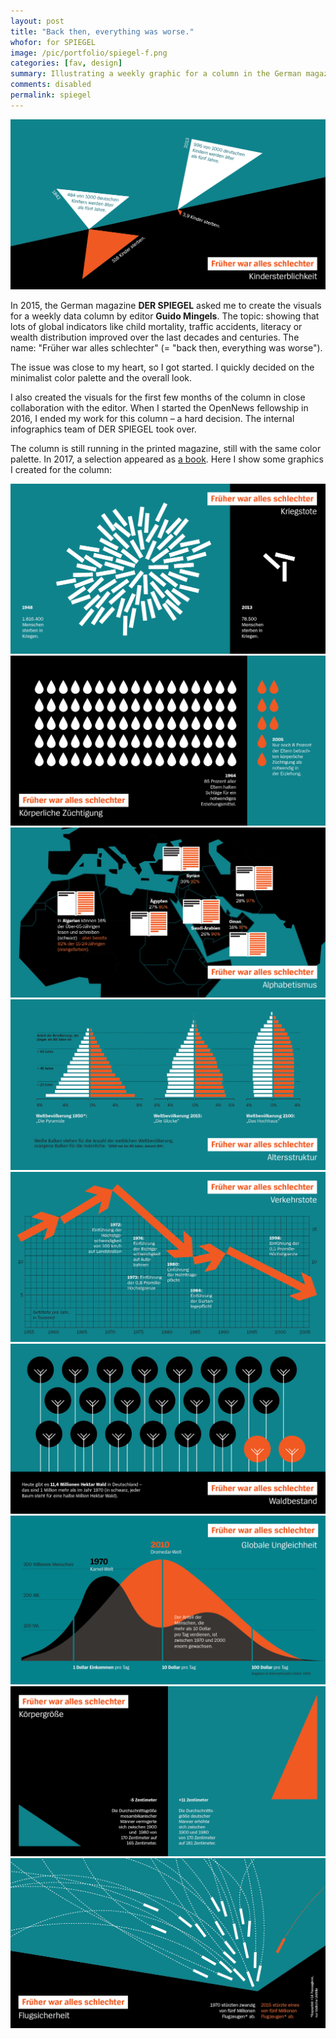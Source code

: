 ```yaml
---
layout: post
title: "Back then, everything was worse."
whofor: for SPIEGEL
image: /pic/portfolio/spiegel-f.png
categories: [fav, design]
summary: Illustrating a weekly graphic for a column in the German magazine DER SPIEGEL.
comments: disabled
permalink: spiegel
---
```


![](/pic/portfolio/spiegel1.png)

In 2015, the German magazine **DER SPIEGEL** asked me to create the visuals for a weekly data column by editor **Guido Mingels**. The topic: showing that lots of global indicators like child mortality, traffic accidents, literacy or wealth distribution improved over the last decades and centuries. The name: "Früher war alles schlechter" (= "back then, everything was worse").

The issue was close to my heart, so I got started. I quickly decided on the minimalist color palette and the overall look.

I also created the visuals for the first few months of the column in close collaboration with the editor. When I started the OpenNews fellowship in 2016, I ended my work for this column – a hard decision. The internal infographics team of DER SPIEGEL took over.

The column is still running in the printed magazine, still with the same color palette. In 2017, a selection appeared as [a book](https://www.randomhouse.de/Buch/Frueher-war-alles-schlechter/Guido-Mingels/DVA-Sachbuch/e514501.rhd). Here I show some graphics I created for the column:

![](/pic/portfolio/spiegel8.png)
![](/pic/portfolio/spiegel2.png)
![](/pic/portfolio/spiegel3.png)
![](/pic/portfolio/spiegel4.png)
![](/pic/portfolio/spiegel5.png)
![](/pic/portfolio/spiegel6.png)
![](/pic/portfolio/spiegel7.png)
![](/pic/portfolio/spiegel9.png)
![](/pic/portfolio/spiegel0.png)
